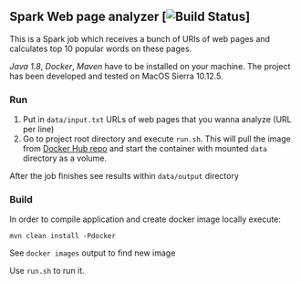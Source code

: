 Spark Web page analyzer [![Build Status](https://travis-ci.org/GRpro/spark-popular-words-web.svg?branch=master)]
-----------------------------

This is a Spark job which receives a bunch of URIs of web pages and calculates top 10 popular words on these pages.

*Java 1.8*, *Docker*, *Maven* have to be installed on your machine.
The project has been developed and tested on MacOS Sierra 10.12.5.

### Run

1. Put in `data/input.txt` URLs of web pages that you wanna analyze (URL per line)
2. Go to project root directory and execute `run.sh`. This will pull the image from [Docker Hub repo](https://hub.docker.com/r/grpro/spark-popular-words-web/)
   and start the container with mounted `data` directory as a volume.

After the job finishes see results within `data/output` directory

### Build

In order to compile application and create docker image locally execute:

`mvn clean install -Pdocker`

See `docker images` output to find new image

Use `run.sh` to run it.





